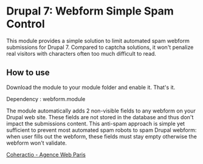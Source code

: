 Drupal 7: Webform Simple Spam Control
=============================

This module provides a simple solution to limit automated spam webform submissions for Drupal 7.
Compared to captcha solutions, it won't penalize real visitors with characters often too much difficult to read.

## How to use

Download the module to your module folder and enable it. That's it.

Dependency : webform.module

The module automatically adds 2 non-visible fields to any webform on your Drupal web site. These fields are not stored in the database and thus don't impact the submissions content. 
This anti-spam approach is simple yet sufficient to prevent most automated spam robots to spam Drupal webform: when user fills out the webform, these fields must stay empty otherwise the webform won't validate.

[Coheractio - Agence Web Paris](http://www.coheractio.com)